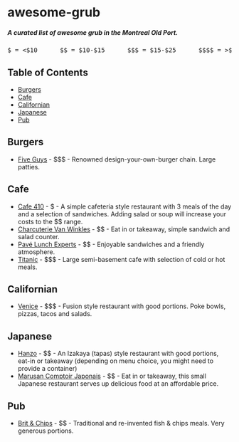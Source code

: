 # awesome-grub

##### A curated list of awesome grub in the Montreal Old Port.

<pre style="text-align:center;">$ = <$10      $$ = $10-$15      $$$ = $15-$25      $$$$ = >$25      for a meal</pre>

## Table of Contents

- [Burgers](#burgers)
- [Cafe](#cafe)
- [Californian](#cali)
- [Japanese](#japanese)
- [Pub](#pub)

## Burgers

- [Five Guys](https://goo.gl/maps/nQGQBRjEqXS2) - $$$ - Renowned design-your-own-burger chain. Large patties.

## Cafe

- [Cafe 410](https://goo.gl/maps/CuzW4eT6hGy) - $ - A simple cafeteria style restaurant with 3 meals of the day and a selection of sandwiches.  Adding salad or soup will increase your costs to the $$ range.
- [Charcuterie Van Winkles](https://goo.gl/maps/t96F9nMrffz) - $$ - Eat in or takeaway, simple sandwich and salad counter.
- [Pavé Lunch Experts](https://goo.gl/maps/GueKahPwEpQ2) - $$ - Enjoyable sandwiches and a friendly atmosphere.
- [Titanic](https://goo.gl/maps/Hny8uu5aWHr) - $$$ - Large semi-basement cafe with selection of cold or hot meals.

## Californian

- [Venice](https://goo.gl/maps/mJjkNtPiraQ2) - $$$ - Fusion style restaurant with good portions. Poke bowls, pizzas, tacos and salads.

## Japanese

- [Hanzo](https://goo.gl/maps/8atPJ3TEVHn) - $$ - An Izakaya (tapas) style restaurant with good portions, eat-in or takeaway (depending on menu choice, you might need to provide a container)
- [Marusan Comptoir Japonais](https://goo.gl/maps/hYtwZgBdqK92) - $$ - Eat in or takeaway, this small Japanese restaurant serves up delicious food at an affordable price.

## Pub

- [Brit & Chips](https://goo.gl/maps/7rvWPELHgRD2) - $$ - Traditional and re-invented fish & chips meals. Very generous portions. 

